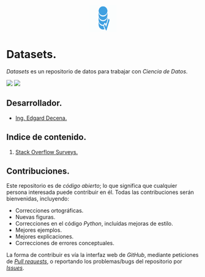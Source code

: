 <div align = "center">
    <img src = "imagenes/logo_datasets.png" width = "70" height = "70" />
</div>

# Datasets.

*Datasets* es un repositorio de datos para trabajar con *Ciencia de Datos*.

<img src="https://img.shields.io/badge/License-MIT-green" /> <img src="https://img.shields.io/badge/Markdown-1.0.1%20-blue" />

## Desarrollador.

* [Ing. Edgard Decena.](mailto:edecena@gmail.com)

<a name = "indice"></a>

## Indice de contenido.

1. [Stack Overflow Surveys.](git_instalacion_configuracion.md#cabecera)


## Contribuciones.

Este repositorio es de *código abierto*; lo que significa que cualquier persona interesada puede contribuir en él. Todas las contribuciones serán bienvenidas, incluyendo:

* Correcciones ortográficas.
* Nuevas figuras.
* Correcciones en el código *Python*, incluídas mejoras de estilo.
* Mejores ejemplos.
* Mejores explicaciones. 
* Correcciones de errores conceptuales.

La forma de contribuir es vía la interfaz web de *GitHub*, mediante peticiones de [*Pull requests*](https://github.com/ejdecena/datasets/pulls), o reportando los problemas/bugs del repositorio por [*Issues*](https://github.com/ejdecena/datasets/issues).